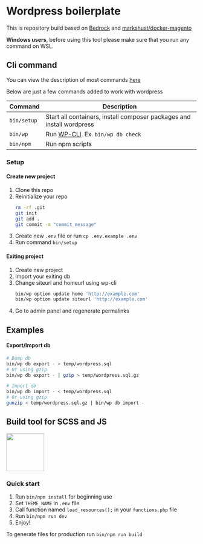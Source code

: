 # Wordpress boilerplate
This is repository build based on [Bedrock](https://roots.io/bedrock/) and [markshust/docker-magento](https://github.com/markshust/docker-magento)

**Windows users**, before using this tool please make sure that you run any command on WSL.

## Cli command
You can view the description of most commands [here](https://github.com/markshust/docker-magento/blob/master/README.md#custom-cli-commands)

Below are just a few commands added to work with wordpress

| Command     | Description                                                                        |
|-------------|------------------------------------------------------------------------------------|
| `bin/setup` | Start all containers, install composer packages and install wordpress              |
| `bin/wp`    | Run [WP-CLI](https://developer.wordpress.org/cli/commands/). Ex. `bin/wp db check` |
| `bin/npm`   | Run npm scripts                                                                    |

### Setup
#### Create new project
1. Clone this repo
2. Reinitialize your repo 
    ```Bash 
    rm -rf .git
    git init
    git add .
    git commit -m "commit_message"
    ```
2. Create new `.env` file or run `cp .env.example .env`
3. Run command `bin/setup`

#### Exiting project
1. Create new project
2. Import your exiting db
3. Change siteurl and homeurl using wp-cli
    ```Bash
    bin/wp option update home 'http://example.com'
    bin/wp option update siteurl 'http://example.com'
    ```
4. Go to admin panel and regenerate permalinks

## Examples
#### Export/Import db
```Bash
# Dump db
bin/wp db export - > temp/wordpress.sql
# Or using gzip
bin/wp db export - | gzip > temp/wordpress.sql.gz

# Import db
bin/wp db import - < temp/wordpress.sql
# Or using gzip
gunzip < temp/wordpress.sql.gz | bin/wp db import -
```

## Build tool for SCSS and JS
[<img src="https://cdn.roots.io/app/uploads/logo-bud.svg" width=100 />](https://bud.js.org/)

### Quick start
1. Run `bin/npm install` for beginning use
2. Set `THEME_NAME` in `.env` file
3. Call function named `load_resources();` in your `functions.php` file
4. Run `bin/npm run dev`
5. Enjoy!

To generate files for production run `bin/npm run build`

